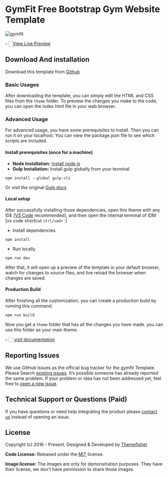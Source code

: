# GymFit Free Bootstrap Gym Website Template

![gymfit](https://demo.themefisher.com/thumbnails/gymfit.png)

👉🏻[View Live Preview](https://demo.themefisher.com/gymfit/)

<!-- download -->
## Download And installation

Download this template from [Github](https://github.com/themefisher/gymfit/archive/main.zip)

<!-- installation -->
### Basic Usages

After downloading the template, you can simply edit the HTML and CSS files from the `theme` folder. To preview the changes you make to the code, you can open the index.html file in your web browser.

### Advanced Usage

For advanced usage, you have some prerequisites to install. Then you can run it on your localhost. You can view the package.json file to see which scripts are included.

#### Install prerequisites (once for a machine)

* **Node Installation:** [Install node js](https://nodejs.org/en/download/)
* **Gulp Installation:** Install gulp globally from your terminal

```
npm install --global gulp-cli
```

Or visit the original [Gulp docs](https://gulpjs.com/docs/en/getting-started/quick-start)

#### Local setup

After successfully installing those dependencies, open this theme with any IDE [[VS Code](https://code.visualstudio.com/) recommended], and then open the internal terminal of IDM [vs code shortcut <code>ctrl/cmd+\`</code>]

* Install dependencies

```
npm install
```

* Run locally

```
npm run dev
```

After that, it will open up a preview of the template in your default browser, watch for changes to source files, and live reload the browser when changes are saved.

#### Production Build

After finishing all the customization, you can create a production build by running this command.

```
npm run build
```

Now you get a `theme` folder that has all the changes you have made. you can use this folder as your main theme.

👉🏻 [visit documentation](https://docs.themefisher.com/gymfit/)

<!-- reporting issue -->
## Reporting Issues

We use GitHub Issues as the official bug tracker for the gymfit Template. Please Search [existing issues](https://github.com/themefisher/gymfit/issues). It’s possible someone has already reported the same problem.
If your problem or idea has not been addressed yet, feel free to [open a new issue](https://github.com/themefisher/gymfit/issues).

<!-- support -->
## Technical Support or Questions (Paid)

If you have questions or need help integrating the product please [contact us](mailto:mehedi@themefisher.com) instead of opening an issue.

<!-- licence -->
## License

Copyright (c) 2016 - Present, Designed & Developed by [Themefisher](https://themefisher.com)

**Code License:** Released under the [MIT](https://github.com/themefisher/gymfit/blob/main/LICENSE) license.

**Image license:** The images are only for demonstration purposes. They have their license, we don't have permission to share those images.
